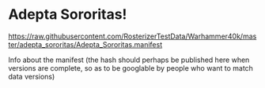 # Adepta Sororitas!

https://raw.githubusercontent.com/RosterizerTestData/Warhammer40k/master/adepta_sororitas/Adepta_Sororitas.manifest

Info about the manifest (the hash should perhaps be published here when versions are complete, so as to be googlable by people who want to match data versions)
